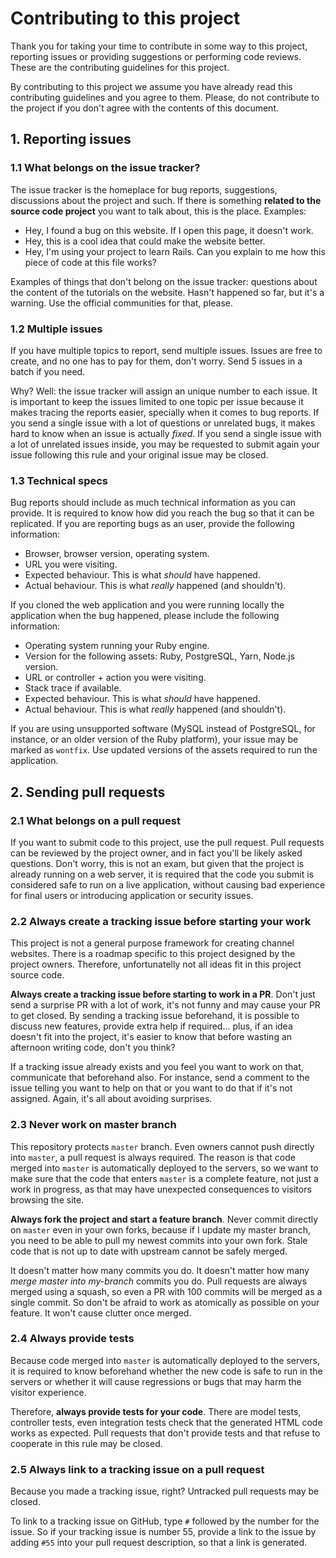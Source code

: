 # Contributing to this project

Thank you for taking your time to contribute in some way to this project,
reporting issues or providing suggestions or performing code reviews. These
are the contributing guidelines for this project.

By contributing to this project we assume you have already read this
contributing guidelines and you agree to them. Please, do not contribute to
the project if you don't agree with the contents of this document.

## 1. Reporting issues

### 1.1 What belongs on the issue tracker?

The issue tracker is the homeplace for bug reports, suggestions, discussions
about the project and such. If there is something **related to the source code
project** you want to talk about, this is the place. Examples:

* Hey, I found a bug on this website. If I open this page, it doesn't work.
* Hey, this is a cool idea that could make the website better.
* Hey, I'm using your project to learn Rails. Can you explain to me how this
  piece of code at this file works?

Examples of things that don't belong on the issue tracker: questions about the
content of the tutorials on the website. Hasn't happened so far, but it's a
warning. Use the official communities for that, please.

### 1.2 Multiple issues

If you have multiple topics to report, send multiple issues. Issues are free
to create, and no one has to pay for them, don't worry. Send 5 issues in a batch
if you need.

Why? Well: the issue tracker will assign an unique number to each issue. It is
important to keep the issues limited to one topic per issue because it makes
tracing the reports easier, specially when it comes to bug reports. If you send
a single issue with a lot of questions or unrelated bugs, it makes hard to know
when an issue is actually _fixed_. If you send a single issue with a lot of
unrelated issues inside, you may be requested to submit again your issue
following this rule and your original issue may be closed.

### 1.3 Technical specs

Bug reports should include as much technical information as you can provide.
It is required to know how did you reach the bug so that it can be replicated.
If you are reporting bugs as an user, provide the following information:

* Browser, browser version, operating system.
* URL you were visiting.
* Expected behaviour. This is what _should_ have happened.
* Actual behaviour. This is what _really_ happened (and shouldn't).

If you cloned the web application and you were running locally the application
when the bug happened, please include the following information:

* Operating system running your Ruby engine.
* Version for the following assets: Ruby, PostgreSQL, Yarn, Node.js version. 
* URL or controller + action you were visiting.
* Stack trace if available.
* Expected behaviour. This is what _should_ have happened.
* Actual behaviour. This is what _really_ happened (and shouldn't).

If you are using unsupported software (MySQL instead of PostgreSQL, for
instance, or an older version of the Ruby platform), your issue may be marked
as `wontfix`. Use updated versions of the assets required to run the
application.

## 2. Sending pull requests

### 2.1 What belongs on a pull request

If you want to submit code to this project, use the pull request. Pull requests
can be reviewed by the project owner, and in fact you'll be likely asked
questions. Don't worry, this is not an exam, but given that the project is
already running on a web server, it is required that the code you submit is
considered safe to run on a live application, without causing bad experience for
final users or introducing application or security issues.

### 2.2 Always create a tracking issue before starting your work

This project is not a general purpose framework for creating channel websites.
There is a roadmap specific to this project designed by the project owners.
Therefore, unfortunatelly not all ideas fit in this project source code.

**Always create a tracking issue before starting to work in a PR**. Don't just
send a surprise PR with a lot of work, it's not funny and may cause your PR to
get closed. By sending a tracking issue beforehand, it is possible to discuss
new features, provide extra help if required... plus, if an idea doesn't fit
into the project, it's easier to know that before wasting an afternoon writing
code, don't you think?

If a tracking issue already exists and you feel you want to work on that,
communicate that beforehand also. For instance, send a comment to the issue
telling you want to help on that or you want to do that if it's not assigned.
Again, it's all about avoiding surprises.

### 2.3 Never work on master branch

This repository protects `master` branch. Even owners cannot push directly
into `master`, a pull request is always required. The reason is that code
merged into `master` is automatically deployed to the servers, so we want to
make sure that the code that enters `master` is a complete feature, not just a
work in progress, as that may have unexpected consequences to visitors browsing
the site.

**Always fork the project and start a feature branch**. Never commit directly
on `master` even in your own forks, because if I update my master branch, you
need to be able to pull my newest commits into your own fork. Stale code that
is not up to date with upstream cannot be safely merged.

It doesn't matter how many commits you do. It doesn't matter how many
_merge master into my-branch_ commits you do. Pull requests are always merged
using a squash, so even a PR with 100 commits will be merged as a single
commit. So don't be afraid to work as atomically as possible on your feature.
It won't cause clutter once merged.

### 2.4 Always provide tests

Because code merged into `master` is automatically deployed to the servers,
it is required to know beforehand whether the new code is safe to run in the
servers or whether it will cause regressions or bugs that may harm the visitor
experience.

Therefore, **always provide tests for your code**. There are model tests,
controller tests, even integration tests check that the generated HTML code
works as expected. Pull requests that don't provide tests and that refuse
to cooperate in this rule may be closed.

### 2.5 Always link to a tracking issue on a pull request

Because you made a tracking issue, right? Untracked pull requests may be closed.

To link to a tracking issue on GitHub, type `#` followed by the number for the
issue. So if your tracking issue is number 55, provide a link to the issue by
adding `#55` into your pull request description, so that a link is generated.